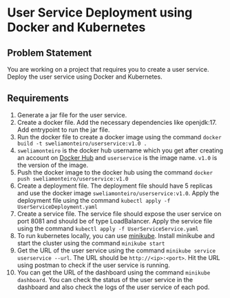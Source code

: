 # User Service Deployment using Docker and Kubernetes

## Problem Statement

You are working on a project that requires you to create a user service. Deploy the user service using Docker and Kubernetes. 

## Requirements
1. Generate a jar file for the user service.
2. Create a docker file. Add the necessary dependencies like openjdk:17. Add entrypoint to run the jar file.
3. Run the docker file to create a docker image using the command `docker build -t sweliamonteiro/userservice:v1.0 .` 
4. `sweliamonteiro` is the docker hub username which you get after creating an account on [Docker Hub](https://hub.docker.com/) and `userservice` is the image name. `v1.0` is the version of the image.
5. Push the docker image to the docker hub using the command `docker push sweliamonteiro/userservice:v1.0`
6. Create a deployment file. The deployment file should have 5 replicas and use the docker image `sweliamonteiro/userservice:v1.0`. Apply the deployment file using the command `kubectl apply -f UserServiceDeployment.yaml`
7. Create a service file. The service file should expose the user service on port 8081 and should be of type LoadBalancer. Apply the service file using the command `kubectl apply -f UserServiceService.yaml`
8. To run kubernetes locally, you can use [minikube](https://minikube.sigs.k8s.io/docs/start/). Install minikube and start the cluster using the command `minikube start`
9. Get the URL of the user service using the command `minikube service userservice --url`. The URL should be `http://<ip>:<port>`. Hit the URL using postman to check if the user service is running.
10. You can get the URL of the dashboard using the command `minikube dashboard`. You can check the status of the user service in the dashboard and also check the logs of the user service of each pod.
